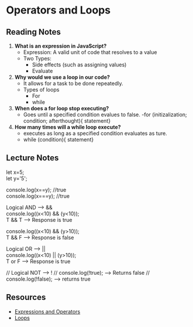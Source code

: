 # Operators and Loops

## Reading Notes

1. **What is an expression in JavaScript?**
   - Expression: A valid unit of code that resolves to a value
   - Two Types:
      - Side effects (such as assigning values)
      - Evaluate
2. **Why would we use a loop in our code?**
   - It allows for a task to be done repeatedly.
   - Types of loops
     - For
     - while
3. **When does a for loop stop executing?**
   - Goes until a specified condition evalues to false.
   -for (initizalization; condition; afterthought){
   statement}
4. **How many times will a while loop execute?**
   - executes as long as a specified condition evaluates as ture.
   - while (condition){
   statement}

## Lecture Notes

let x=5;  
let y='5';

console.log(x==y); //true  
console.log(x===y); //true

Logical AND --> &&  
console.log((x<10) && (y<10));  
T    &&    T --> Response is true

console.log((x<10) && (y>10));  
       T    &&    F --> Response is false

Logical OR --> ||  
console.log((x<10) || (y>10));  
T    or    F --> Response is true

//  Logical NOT --> !
// console.log(!true); --> Returns false
// console.log(!false); --> returns true


## Resources

- [Expressions and Operators](https://developer.mozilla.org/en-US/docs/Web/JavaScript/Guide/Expressions_and_Operators)
- [Loops](https://developer.mozilla.org/en-US/docs/Web/JavaScript/Guide/Loops_and_iteration)
